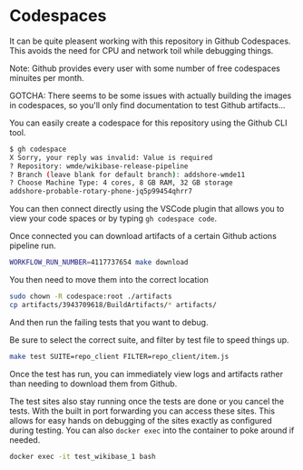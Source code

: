 # Codespaces

It can be quite pleasent working with this repository in Github Codespaces.
This avoids the need for CPU and network toil while debugging things.

Note: Github provides every user with some number of free codespaces minuites per month.

GOTCHA: There seems to be some issues with actually building the images in codespaces, so you'll only find documentation to test Github artifacts...

You can easily create a codespace for this repository using the Github CLI tool.

```sh
$ gh codespace
X Sorry, your reply was invalid: Value is required
? Repository: wmde/wikibase-release-pipeline
? Branch (leave blank for default branch): addshore-wmde11
? Choose Machine Type: 4 cores, 8 GB RAM, 32 GB storage
addshore-probable-rotary-phone-jq5p99454qhrr7
```

You can then connect directly using the VSCode plugin that allows you to view your code spaces or by typing `gh codespace code`.

Once connected you can download artifacts of a certain Github actions pipeline run.

```sh
WORKFLOW_RUN_NUMBER=4117737654 make download
```

You then need to move them into the correct location

```sh
sudo chown -R codespace:root ./artifacts
cp artifacts/3943709618/BuildArtifacts/* artifacts/
```

And then run the failing tests that you want to debug.

Be sure to select the correct suite, and filter by test file to speed things up.

```sh
make test SUITE=repo_client FILTER=repo_client/item.js
```

Once the test has run, you can immediately view logs and artifacts rather than needing to download them from Github.

The test sites also stay running once the tests are done or you cancel the tests.
With the built in port forwarding you can access these sites.
This allows for easy hands on debugging of the sites exactly as configured during testing.
You can also `docker exec` into the container to poke around if needed.

```sh
docker exec -it test_wikibase_1 bash
```
